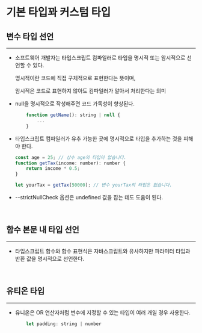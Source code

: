 # 기본 타입꽈 커스텀 타입

## 변수 타입 선언
<hr>

- 소프트웨어 개발자는 타입스크립트 컴파일러로 타입을 명시적 또는 암시적으로 선언할 수 있다.

    명시적이란 코드에 직접 구체적으로 표현한다는 뜻이며,

    암시적은 코드로 표현하지 않아도 컴파일러가 알아서 처리한다는 의미

- null을 명시적으로 작성해주면 코드 가독성이 향상된다.

    ~~~ javascript
        function getName(): string | null {
            ...
        }
    ~~~

- 타입스크립트 컴파일러가 유추 가능한 곳에 명시적으로 타입을 추가하는 것을 피해야 한다.

    ~~~ javascript
    const age = 25; // 상수 age의 타입이 없습니다.
    function getTax(income: number): number {
        return income * 0.5;
    }

    let yourTax = getTax(50000); // 변수 yourTax의 타입은 없습니다.
    ~~~

- --strictNullCheck 옵션은 undefined 값을 잡는 데도 도움이 된다.

<br>

## 함수 본문 내 타입 선언
<hr>

- 타입스크립트 함수와 함수 표현식은 자바스크립트와 유사하지만 파라미터 타입과 반환 값을 명시적으로 선언한다.

<br>

## 유티온 타입
<hr>

- 유니온은 OR 연산자처럼 변수에 지정할 수 있는 타입이 여러 개일 경우 사용한다.

    ~~~ javascript
        let padding: string | number
    ~~~
